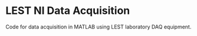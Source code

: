 # LEST NI Data Acquisition 

Code for data acquisition in MATLAB using LEST laboratory DAQ equipment.
